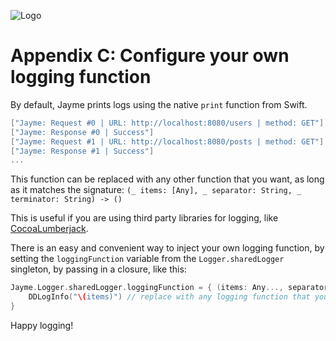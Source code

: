 ![Logo](https://raw.githubusercontent.com/inaka/Jayme/master/Assets/V4/logo.png)

# Appendix C: Configure your own logging function

By default, Jayme prints logs using the native `print` function from Swift.

```swift
["Jayme: Request #0 | URL: http://localhost:8080/users | method: GET"]
["Jayme: Response #0 | Success"]
["Jayme: Request #1 | URL: http://localhost:8080/posts | method: GET"]
["Jayme: Response #1 | Success"]
...
```


This function can be replaced with any other function that you want, as long as it matches the signature: `(_ items: [Any], _ separator: String, _ terminator: String) -> ()`

This is useful if you are using third party libraries for logging, like [CocoaLumberjack](https://github.com/CocoaLumberjack/CocoaLumberjack).

There is an easy and convenient way to inject your own logging function, by setting the `loggingFunction` variable from the `Logger.sharedLogger` singleton, by passing in a closure, like this:

```swift
Jayme.Logger.sharedLogger.loggingFunction = { (items: Any..., separator: String, terminator: String) -> () in
    DDLogInfo("\(items)") // replace with any logging function that you need
}
```

Happy logging!
